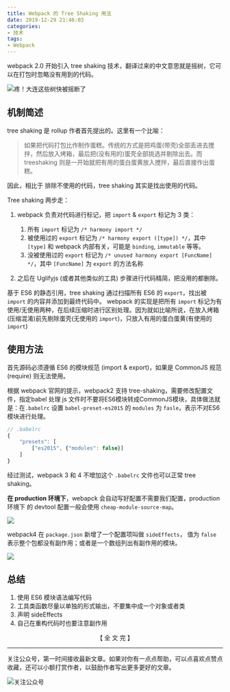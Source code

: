 ```yaml
---
title: Webpack 的 Tree Shaking 用法
date: 2019-12-29 21:46:03
categories:
- 技术
tags:
- Webpack
---
```

webpack 2.0 开始引入 tree shaking 技术，翻译过来的中文意思就是摇树，它可以在打包时忽略没有用到的代码。 
<!-- more -->
![疼！大连这些树快被摇断了](https://5b0988e595225.cdn.sohucs.com/images/20180623/8029f5ff915041c0a5e88ea0be6a82a0.gif)

## 机制简述
tree shaking 是 rollup 作者首先提出的。这里有一个比喻：
> 如果把代码打包比作制作蛋糕。传统的方式是把鸡蛋(带壳)全部丢进去搅拌，然后放入烤箱，最后把(没有用的)蛋壳全部挑选并剔除出去。而 treeshaking 则是一开始就把有用的蛋白蛋黄放入搅拌，最后直接作出蛋糕。

因此，相比于 排除不使用的代码，tree shaking 其实是找出使用的代码。

Tree shaking 两步走：
1. webpack 负责对代码进行标记，把 `import` & `export` 标记为 3 类：  
    1. 所有 `import` 标记为 `/* harmony import */`  
    2. 被使用过的 `export` 标记为 `/* harmony export ([type]) */`，其中 `[type]` 和 webpack 内部有关，可能是 `binding`, `immutable` 等等。  
    3. 没被使用过的 `export` 标记为 `/* unused harmony export [FuncName] */`，其中 `[FuncName]` 为 `export` 的方法名称

2. 之后在 Uglifyjs (或者其他类似的工具) 步骤进行代码精简，把没用的都删除。

基于 ES6 的静态引用，tree shaking 通过扫描所有 ES6 的 `export`，找出被 `import` 的内容并添加到最终代码中。 webpack 的实现是把所有 `import` 标记为有使用/无使用两种，在后续压缩时进行区别处理。因为就如比喻所说，在放入烤箱(压缩混淆)前先剔除蛋壳(无使用的 `import`)，只放入有用的蛋白蛋黄(有使用的 `import`)

## 使用方法

首先源码必须遵循 ES6 的模块规范 (import & export)，如果是 CommonJS 规范 (require) 则无法使用。

根据 webpack 官网的提示，webpack2 支持 tree-shaking，需要修改配置文件，指定babel 处理 js 文件时不要将ES6模块转成CommonJS模块，具体做法就是：在`.babelrc` 设置 `babel-preset-es2015` 的 `modules` 为 `fasle`，表示不对ES6模块进行处理。

```js
// .babelrc
{
    "presets": [
        ["es2015", {"modules": false}]
    ]
}
```

经过测试，webpack 3 和 4 不增加这个 `.babelrc` 文件也可以正常 tree shaking。

**在 production 环境下**，webapck 会自动写好配置不需要我们配置，production 环境下 的 devtool 配置一般会使用 `cheap-module-source-map`。

![](https://gitee.com/dunizb/cloudimg/raw/jsdelivr/Tree-Shaking/1.png)

webpack4 在 `package.json` 新增了一个配置项叫做 `sideEffects`， 值为 `false` 表示整个包都没有副作用；或者是一个数组列出有副作用的模块。

![](https://gitee.com/dunizb/cloudimg/raw/jsdelivr/Tree-Shaking/2.png)

## 总结
1. 使用 ES6 模块语法编写代码
2. 工具类函数尽量以单独的形式输出，不要集中成一个对象或者类
3. 声明 sideEffects
4. 自己在重构代码时也要注意副作用

<div style="text-align:center;">【 全 文 完 】</div>

*************
关注公众号，第一时间接收最新文章。如果对你有一点点帮助，可以点喜欢点赞点收藏，还可以小额打赏作者，以鼓励作者写出更多更好的文章。

![关注公众号](https://i.loli.net/2019/11/06/SdgA4QFiTzMeHyI.jpg)